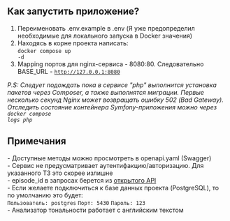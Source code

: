 <h2>Как запустить приложение?</h2>

1) Переименовать .env.example в .env (Я уже предопределил необходимые для локального запуска в Docker значения)
2) Находясь в корне проекта написать: <br>
<code>docker compose up -d</code> <br>
3) Mapping портов для nginx-сервиса - 8080:80. Следовательно BASE_URL - <code>http://127.0.0.1:8080</code>

<i>P.S: Следует подождать пока в сервисе "php" выполнится
установка пакетов через Composer,
а также выполнятся миграции. Первые несколько секунд Nginx может возвращать ошибку 502 (Bad Gateway). Отследить состояние контейнера Symfony-приложения можно
через <code>docker compose logs php</code>
</i>


<h2>Примечания</h2>
 - Доступные методы можно просмотреть в openapi.yaml (Swagger) <br>
 - Сервис не предусматривает аутентифакцию/авторизацию. Для указанного ТЗ это скорее излишне<br>
 - episode_id в запросах берется из <a href="https://rickandmortyapi.com/documentation/#episode-schema">открытого API</a> <br>
 - Если желаете подключиться к базе данных проекта (PostgreSQL), то по умолчанию это будет: <br>
 <code>Пользователь: postgres</code>
 <code>Порт: 5430</code>
 <code>Пароль: 123</code>
 <br>
 - Анализатор тональности работает с английским текстом <br>
